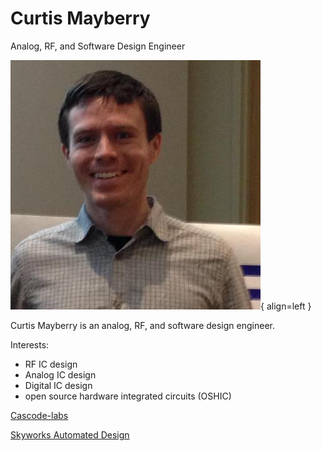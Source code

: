 # Curtis Mayberry

Analog, RF, and Software Design Engineer

![Image title](imgs/profile_picture.jpeg){ align=left }

Curtis Mayberry is an analog, RF, and software design engineer.

Interests:

- RF IC design
- Analog IC design
- Digital IC design
- open source hardware integrated circuits (OSHIC)

[Cascode-labs](http://www.cascode-labs.org/)

[Skyworks Automated Design](https://skyworksinc.github.io/)
